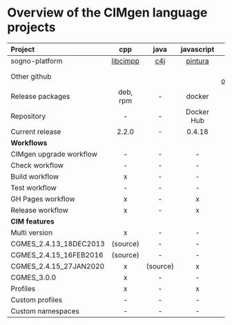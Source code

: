# Overview of the CIMgen language projects

| Project                 | cpp      | java     | javascript | modernpython | python    |
|:------------------------|:--------:|:--------:|:----------:|:------------:|:---------:|
| sogno-platform          | [libcimpp](https://github.com/sogno-platform/libcimpp) | [c4j](https://github.com/sogno-platform/cim4j) | [pintura](https://github.com/sogno-platform/pintura) | - | [cimpy](https://github.com/sogno-platform/cimpy) |
| Other github            |          |          |            | [alliander-opensource/pycgmes](https://github.com/alliander-opensource/pycgmes) | |
| Release packages        | deb, rpm | -        | docker     | pip          | pip       |
| Repository              | -        | -        | Docker Hub | PyPI         | PyPI      |
| Current release         | 2.2.0    | -        | 0.4.18     | 2.0.3        | 1.1.0     |
| **Workflows**           |          |          |            |              |           |
| CIMgen upgrade workflow | -        | -        | -          | -            | -         |
| Check workflow          | -        | -        | -          | x            | x         |
| Build workflow          | x        | -        | -          | x            | x         |
| Test workflow           | -        | -        | -          | x            | x         |
| GH Pages workflow       | x        | -        | x          | -            | x         |
| Release workflow        | x        | -        | x          | x            | x         |
| **CIM features**        |          |          |            |              |           |
| Multi version           | x        | -        | -          | -            | -         |
| CGMES_2.4.13_18DEC2013  | (source) | -        | -          | -            | -         |
| CGMES_2.4.15_16FEB2016  | (source) | -        | -          | -            | -         |
| CGMES_2.4.15_27JAN2020  | x        | (source) | x          | -            | x         |
| CGMES_3.0.0             | x        | -        | -          | x            | -         |
| Profiles                | x        | -        | x          | x            | -         |
| Custom profiles         | -        | -        | -          | x            | -         |
| Custom namespaces       | -        | -        | -          | x            | -         |

